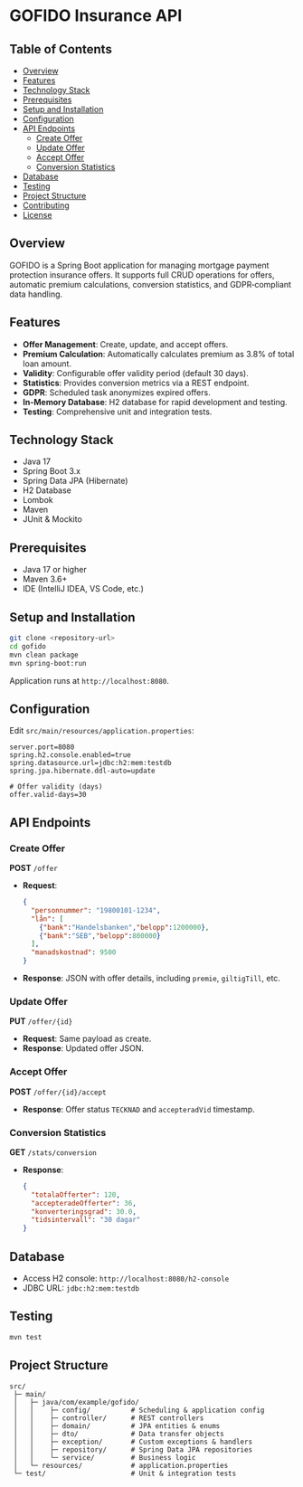# GOFIDO Insurance API

## Table of Contents
- [Overview](#overview)
- [Features](#features)
- [Technology Stack](#technology-stack)
- [Prerequisites](#prerequisites)
- [Setup and Installation](#setup-and-installation)
- [Configuration](#configuration)
- [API Endpoints](#api-endpoints)
  - [Create Offer](#create-offer)
  - [Update Offer](#update-offer)
  - [Accept Offer](#accept-offer)
  - [Conversion Statistics](#conversion-statistics)
- [Database](#database)
- [Testing](#testing)
- [Project Structure](#project-structure)
- [Contributing](#contributing)
- [License](#license)

## Overview
GOFIDO is a Spring Boot application for managing mortgage payment protection insurance offers. It supports full CRUD operations for offers, automatic premium calculations, conversion statistics, and GDPR‑compliant data handling.

## Features
- **Offer Management**: Create, update, and accept offers.
- **Premium Calculation**: Automatically calculates premium as 3.8% of total loan amount.
- **Validity**: Configurable offer validity period (default 30 days).
- **Statistics**: Provides conversion metrics via a REST endpoint.
- **GDPR**: Scheduled task anonymizes expired offers.
- **In-Memory Database**: H2 database for rapid development and testing.
- **Testing**: Comprehensive unit and integration tests.

## Technology Stack
- Java 17
- Spring Boot 3.x
- Spring Data JPA (Hibernate)
- H2 Database
- Lombok
- Maven
- JUnit & Mockito

## Prerequisites
- Java 17 or higher
- Maven 3.6+
- IDE (IntelliJ IDEA, VS Code, etc.)

## Setup and Installation
```bash
git clone <repository-url>
cd gofido
mvn clean package
mvn spring-boot:run
```
Application runs at `http://localhost:8080`.

## Configuration
Edit `src/main/resources/application.properties`:
```properties
server.port=8080
spring.h2.console.enabled=true
spring.datasource.url=jdbc:h2:mem:testdb
spring.jpa.hibernate.ddl-auto=update

# Offer validity (days)
offer.valid-days=30
```

## API Endpoints

### Create Offer
**POST** `/offer`
- **Request**:
  ```json
  {
    "personnummer": "19800101-1234",
    "lån": [
      {"bank":"Handelsbanken","belopp":1200000},
      {"bank":"SEB","belopp":800000}
    ],
    "manadskostnad": 9500
  }
  ```
- **Response**: JSON with offer details, including `premie`, `giltigTill`, etc.

### Update Offer
**PUT** `/offer/{id}`
- **Request**: Same payload as create.
- **Response**: Updated offer JSON.

### Accept Offer
**POST** `/offer/{id}/accept`
- **Response**: Offer status `TECKNAD` and `accepteradVid` timestamp.

### Conversion Statistics
**GET** `/stats/conversion`
- **Response**:
  ```json
  {
    "totalaOfferter": 120,
    "accepteradeOfferter": 36,
    "konverteringsgrad": 30.0,
    "tidsintervall": "30 dagar"
  }
  ```

## Database
- Access H2 console: `http://localhost:8080/h2-console`
- JDBC URL: `jdbc:h2:mem:testdb`

## Testing
```bash
mvn test
```

## Project Structure
```
src/
 ├─ main/
 │   ├─ java/com/example/gofido/
 │   │    ├─ config/          # Scheduling & application config
 │   │    ├─ controller/      # REST controllers
 │   │    ├─ domain/          # JPA entities & enums
 │   │    ├─ dto/             # Data transfer objects
 │   │    ├─ exception/       # Custom exceptions & handlers
 │   │    ├─ repository/      # Spring Data JPA repositories
 │   │    └─ service/         # Business logic
 │   └─ resources/            # application.properties
 └─ test/                     # Unit & integration tests
```
